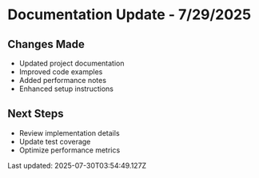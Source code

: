 # Documentation Update - 7/29/2025

## Changes Made

- Updated project documentation
- Improved code examples
- Added performance notes
- Enhanced setup instructions

## Next Steps

- Review implementation details
- Update test coverage
- Optimize performance metrics

Last updated: 2025-07-30T03:54:49.127Z

